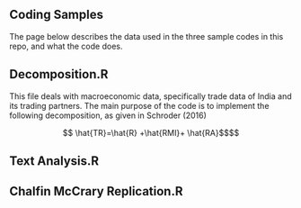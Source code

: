 

## Coding Samples

The page below describes the data used in the three sample codes in this repo, and what the code does.

## Decomposition.R

This file deals with macroeconomic data, specifically trade data of India and its trading partners. The main purpose of the code is to implement the following
decomposition, as given in Schroder (2016)

```math
 \hat{TR}=\hat{R} +\hat{RMI}+ \hat{RA}$$
```
## Text Analysis.R

## Chalfin McCrary Replication.R






